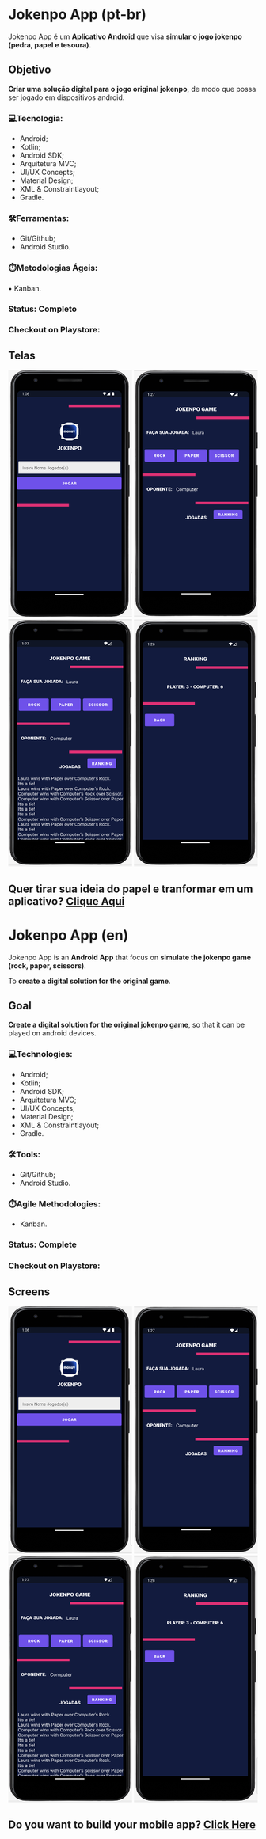 # Jokenpo App (pt-br)

Jokenpo App é um **Aplicativo Android** que visa **simular o jogo jokenpo (pedra, papel e tesoura)**.

## Objetivo 

**Criar uma solução digital para o jogo original jokenpo**, de modo que possa ser jogado em dispositivos android.

### 💻Tecnologia:
* Android;
* Kotlin;
* Android SDK;
* Arquitetura MVC;
* UI/UX Concepts;
* Material Design;
* XML & Constraintlayout;
* Gradle.

### 🛠️Ferramentas:
* Git/Github;
* Android Studio.

### ⏱️Metodologias Ágeis:
• Kanban.

### Status: Completo

### Checkout on Playstore: 

## Telas
<p align="center">
  <img src="./img/screen.png" width="250" height="500"/>
  <img src="./img/screen-1.png" width="250" height="500"/>
  <img src="./img/screen-2.png" width="250" height="500"/>
  <img src="./img/screen-3.png" width="250" height="500"/>
 </p>
 
 Quer tirar sua ideia do papel e tranformar em um aplicativo? <a href="https://linktr.ee/Laura_Oliveira"> **Clique Aqui** </a>
-------------------------------------------------------------------------------------------------------------------------------------------

# Jokenpo App (en)

Jokenpo App is an **Android App** that focus on **simulate the jokenpo game (rock, paper, scissors)**.

To **create a digital solution for the original game**.

## Goal

**Create a digital solution for the original jokenpo game**, so that it can be played on android devices.

### 💻Technologies:
* Android;
* Kotlin;
* Android SDK;
* Arquitetura MVC;
* UI/UX Concepts;
* Material Design;
* XML & Constraintlayout;
* Gradle.

### 🛠️Tools:
* Git/Github;
* Android Studio.

### ⏱️Agile Methodologies:
* Kanban.

### Status: Complete

### Checkout on Playstore: 

## Screens
<p align="center">
  <img src="./img/screen.png" width="250" height="500"/>
  <img src="./img/screen-1.png" width="250" height="500"/>
  <img src="./img/screen-2.png" width="250" height="500"/>
  <img src="./img/screen-3.png" width="250" height="500"/>
 </p>

Do you want to build your mobile app? <a href="https://linktr.ee/Laura_Oliveira"> **Click Here** </a>
-------------------------------------------------------------------------------------------------------------------------------------------
